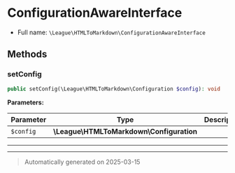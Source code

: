 
# ConfigurationAwareInterface





* Full name: `\League\HTMLToMarkdown\ConfigurationAwareInterface`



## Methods


### setConfig



```php
public setConfig(\League\HTMLToMarkdown\Configuration $config): void
```








**Parameters:**

| Parameter | Type | Description |
|-----------|------|-------------|
| `$config` | **\League\HTMLToMarkdown\Configuration** |  |





***


***
> Automatically generated on 2025-03-15
